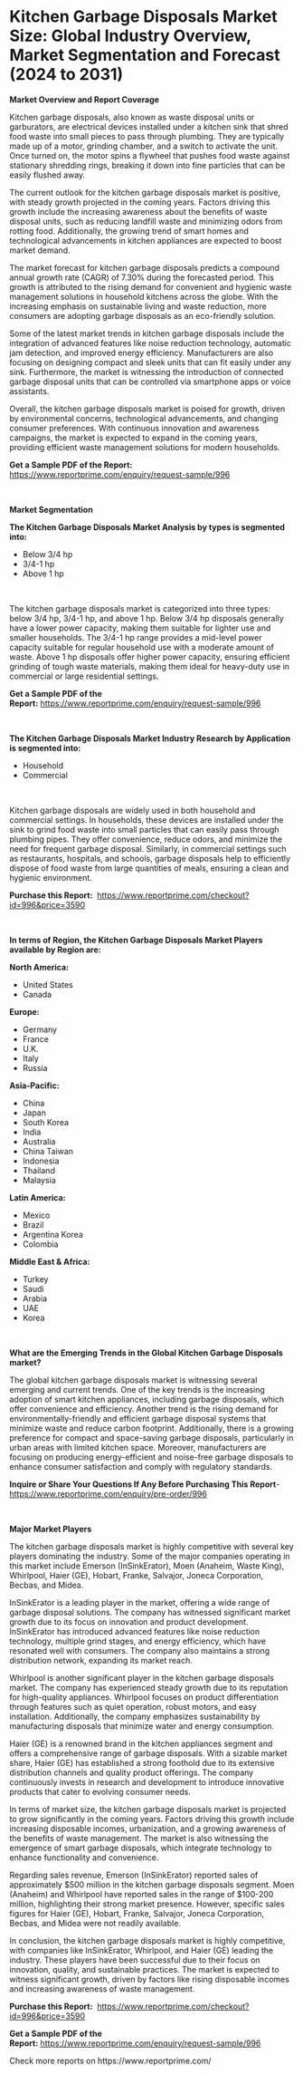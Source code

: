<p><h1>Kitchen Garbage Disposals Market Size: Global Industry Overview, Market Segmentation and Forecast (2024 to 2031)</h1></p><p><strong>Market Overview and Report Coverage</strong></p>
<p><p>Kitchen garbage disposals, also known as waste disposal units or garburators, are electrical devices installed under a kitchen sink that shred food waste into small pieces to pass through plumbing. They are typically made up of a motor, grinding chamber, and a switch to activate the unit. Once turned on, the motor spins a flywheel that pushes food waste against stationary shredding rings, breaking it down into fine particles that can be easily flushed away.</p><p>The current outlook for the kitchen garbage disposals market is positive, with steady growth projected in the coming years. Factors driving this growth include the increasing awareness about the benefits of waste disposal units, such as reducing landfill waste and minimizing odors from rotting food. Additionally, the growing trend of smart homes and technological advancements in kitchen appliances are expected to boost market demand.</p><p>The market forecast for kitchen garbage disposals predicts a compound annual growth rate (CAGR) of 7.30% during the forecasted period. This growth is attributed to the rising demand for convenient and hygienic waste management solutions in household kitchens across the globe. With the increasing emphasis on sustainable living and waste reduction, more consumers are adopting garbage disposals as an eco-friendly solution.</p><p>Some of the latest market trends in kitchen garbage disposals include the integration of advanced features like noise reduction technology, automatic jam detection, and improved energy efficiency. Manufacturers are also focusing on designing compact and sleek units that can fit easily under any sink. Furthermore, the market is witnessing the introduction of connected garbage disposal units that can be controlled via smartphone apps or voice assistants.</p><p>Overall, the kitchen garbage disposals market is poised for growth, driven by environmental concerns, technological advancements, and changing consumer preferences. With continuous innovation and awareness campaigns, the market is expected to expand in the coming years, providing efficient waste management solutions for modern households.</p></p>
<p><strong>Get a Sample PDF of the Report:</strong> <a href="https://www.reportprime.com/enquiry/request-sample/996">https://www.reportprime.com/enquiry/request-sample/996</a></p>
<p>&nbsp;</p>
<p><strong>Market Segmentation</strong></p>
<p><strong>The Kitchen Garbage Disposals Market Analysis by types is segmented into:</strong></p>
<p><ul><li>Below 3/4 hp</li><li>3/4-1 hp</li><li>Above 1 hp</li></ul></p>
<p>&nbsp;</p>
<p><p>The kitchen garbage disposals market is categorized into three types: below 3/4 hp, 3/4-1 hp, and above 1 hp. Below 3/4 hp disposals generally have a lower power capacity, making them suitable for lighter use and smaller households. The 3/4-1 hp range provides a mid-level power capacity suitable for regular household use with a moderate amount of waste. Above 1 hp disposals offer higher power capacity, ensuring efficient grinding of tough waste materials, making them ideal for heavy-duty use in commercial or large residential settings.</p></p>
<p><strong>Get a Sample PDF of the Report:</strong>&nbsp;<a href="https://www.reportprime.com/enquiry/request-sample/996">https://www.reportprime.com/enquiry/request-sample/996</a></p>
<p>&nbsp;</p>
<p><strong>The Kitchen Garbage Disposals Market Industry Research by Application is segmented into:</strong></p>
<p><ul><li>Household</li><li>Commercial</li></ul></p>
<p>&nbsp;</p>
<p><p>Kitchen garbage disposals are widely used in both household and commercial settings. In households, these devices are installed under the sink to grind food waste into small particles that can easily pass through plumbing pipes. They offer convenience, reduce odors, and minimize the need for frequent garbage disposal. Similarly, in commercial settings such as restaurants, hospitals, and schools, garbage disposals help to efficiently dispose of food waste from large quantities of meals, ensuring a clean and hygienic environment.</p></p>
<p><strong>Purchase this Report:</strong>&nbsp; <a href="https://www.reportprime.com/checkout?id=996&price=3590">https://www.reportprime.com/checkout?id=996&price=3590</a></p>
<p>&nbsp;</p>
<p><strong>In terms of Region, the Kitchen Garbage Disposals Market Players available by Region are:</strong></p>
<p>
    <p> <strong> North America: </strong>
        <ul>
            <li>United States</li>
            <li>Canada</li>
        </ul>
        </p> 
    <p> <strong> Europe: </strong>
        <ul>
            <li>Germany</li>
            <li>France</li>
            <li>U.K.</li>
            <li>Italy</li>
            <li>Russia</li>
        </ul>
        </p> 
    <p> <strong> Asia-Pacific: </strong>
        <ul>
            <li>China</li>
            <li>Japan</li>
            <li>South Korea</li>
            <li>India</li>
            <li>Australia</li>
            <li>China Taiwan</li>
            <li>Indonesia</li>
            <li>Thailand</li>
            <li>Malaysia</li>
        </ul>
        </p> 
    <p> <strong> Latin America: </strong>
        <ul>
            <li>Mexico</li>
            <li>Brazil</li>
            <li>Argentina Korea</li>
            <li>Colombia</li>
        </ul>
        </p> 
    <p> <strong> Middle East & Africa: </strong>
        <ul>
            <li>Turkey</li>
            <li>Saudi</li>
            <li>Arabia</li>
            <li>UAE</li>
            <li>Korea</li>
        </ul>
    </p>
    </p>
<p>&nbsp;</p>
<p><strong>What are the Emerging Trends in the Global Kitchen Garbage Disposals market?</strong></p>
<p><p>The global kitchen garbage disposals market is witnessing several emerging and current trends. One of the key trends is the increasing adoption of smart kitchen appliances, including garbage disposals, which offer convenience and efficiency. Another trend is the rising demand for environmentally-friendly and efficient garbage disposal systems that minimize waste and reduce carbon footprint. Additionally, there is a growing preference for compact and space-saving garbage disposals, particularly in urban areas with limited kitchen space. Moreover, manufacturers are focusing on producing energy-efficient and noise-free garbage disposals to enhance consumer satisfaction and comply with regulatory standards.</p></p>
<p><strong>Inquire or Share Your Questions If Any Before Purchasing This Report</strong>- <a href="https://www.reportprime.com/enquiry/pre-order/996">https://www.reportprime.com/enquiry/pre-order/996</a></p>
<p>&nbsp;</p>
<p><strong>Major Market Players</strong></p>
<p><p>The kitchen garbage disposals market is highly competitive with several key players dominating the industry. Some of the major companies operating in this market include Emerson (InSinkErator), Moen (Anaheim, Waste King), Whirlpool, Haier (GE), Hobart, Franke, Salvajor, Joneca Corporation, Becbas, and Midea. </p><p>InSinkErator is a leading player in the market, offering a wide range of garbage disposal solutions. The company has witnessed significant market growth due to its focus on innovation and product development. InSinkErator has introduced advanced features like noise reduction technology, multiple grind stages, and energy efficiency, which have resonated well with consumers. The company also maintains a strong distribution network, expanding its market reach.</p><p>Whirlpool is another significant player in the kitchen garbage disposals market. The company has experienced steady growth due to its reputation for high-quality appliances. Whirlpool focuses on product differentiation through features such as quiet operation, robust motors, and easy installation. Additionally, the company emphasizes sustainability by manufacturing disposals that minimize water and energy consumption.</p><p>Haier (GE) is a renowned brand in the kitchen appliances segment and offers a comprehensive range of garbage disposals. With a sizable market share, Haier (GE) has established a strong foothold due to its extensive distribution channels and quality product offerings. The company continuously invests in research and development to introduce innovative products that cater to evolving consumer needs.</p><p>In terms of market size, the kitchen garbage disposals market is projected to grow significantly in the coming years. Factors driving this growth include increasing disposable incomes, urbanization, and a growing awareness of the benefits of waste management. The market is also witnessing the emergence of smart garbage disposals, which integrate technology to enhance functionality and convenience.</p><p>Regarding sales revenue, Emerson (InSinkErator) reported sales of approximately $500 million in the kitchen garbage disposals segment. Moen (Anaheim) and Whirlpool have reported sales in the range of $100-200 million, highlighting their strong market presence. However, specific sales figures for Haier (GE), Hobart, Franke, Salvajor, Joneca Corporation, Becbas, and Midea were not readily available.</p><p>In conclusion, the kitchen garbage disposals market is highly competitive, with companies like InSinkErator, Whirlpool, and Haier (GE) leading the industry. These players have been successful due to their focus on innovation, quality, and sustainable practices. The market is expected to witness significant growth, driven by factors like rising disposable incomes and increasing awareness of waste management.</p></p>
<p><strong>Purchase this Report:</strong>&nbsp;&nbsp;<a href="https://www.reportprime.com/checkout?id=996&price=3590">https://www.reportprime.com/checkout?id=996&price=3590</a></p>
<p></p>
<p><strong>Get a Sample PDF of the Report:</strong>&nbsp;<a href="https://www.reportprime.com/enquiry/request-sample/996">https://www.reportprime.com/enquiry/request-sample/996</a></p>
<p>Check more reports on https://www.reportprime.com/</p>